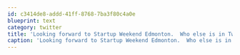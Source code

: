 ```yaml
---
id: c3414de8-addd-41ff-8768-7ba3f80c4a0e
blueprint: text
category: twitter
title: 'Looking forward to Startup Weekend Edmonton.  Who else is in Twitter-land is gonna be there?  #yeg #SWedmonton @startupedmonton'
caption: 'Looking forward to Startup Weekend Edmonton.  Who else is in Twitter-land is gonna be there?  <span class="hashtag hashtag_local">#<a href="http://tweettemp.darylchymko.ca/?tag=yeg">yeg</a> <span class="hashtag hashtag_local">#<a href="http://tweettemp.darylchymko.ca/?tag=swedmonton">SWedmonton</a> @startupedmonton'
---
```

